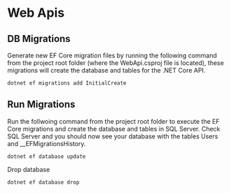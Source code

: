 # Web Apis

## DB Migrations

Generate new EF Core migration files by running the following command from the project root folder (where the WebApi.csproj file is located), these migrations will create the database and tables for the .NET Core API.

`dotnet ef migrations add InitialCreate`

## Run Migrations

Run the follwoing command from the project root folder to execute the EF Core migrations and create the database and tables in SQL Server. Check SQL Server and you should now see your database with the tables Users and __EFMigrationsHistory.

`dotnet ef database update`

Drop database

`dotnet ef database drop`